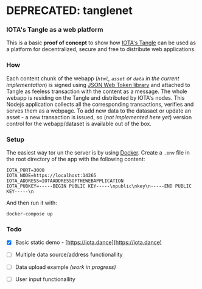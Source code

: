 # DEPRECATED: tanglenet
### IOTA's Tangle as a web platform
This is a basic __proof of concept__ to show how [IOTA's Tangle](https://github.com/iotaledger) can be used as a platform for decentralized, secure and free to distribute web applications.

### How
Each content chunk of the webapp (_`html`, `asset` or `data` in the current implementation_) is signed using [JSON Web Token library](https://auth0.com/blog/json-web-token-signing-algorithms-overview/) and attached to Tangle as feeless transaction with the content as a message. The whole webapp is residing on the Tangle and distributed by IOTA's nodes.
This Nodejs application collects all the corresponding transactions, verifies and serves them as a webpage.
To add new data to the datasaet or update an asset - a new transaction is issued, so (_not implemented here yet_) version control for the webapp/dataset is available out of the box.

### Setup
The easiest way tor un the server is by using [Docker](https://www.docker.com/community-edition). Create a `.env` file in the root directory of the app with the following content:
```
IOTA_PORT=3000
IOTA_NODE=https://localhost:14265
IOTA_ADDRESS=IOTAADDRESSOFTHEWEBAPPLICATION
IOTA_PUBKEY=-----BEGIN PUBLIC KEY-----\npublic\nkey\n-----END PUBLIC KEY-----\n
```
And then run it with:
```
docker-compose up
```

### Todo
- [x] Basic static demo - [https://iota.dance](https://iota.dance)
- [ ] Multiple data source/address functionallity
- [ ] Data upload example _(work in progress)_
- [ ] User input functionallity

